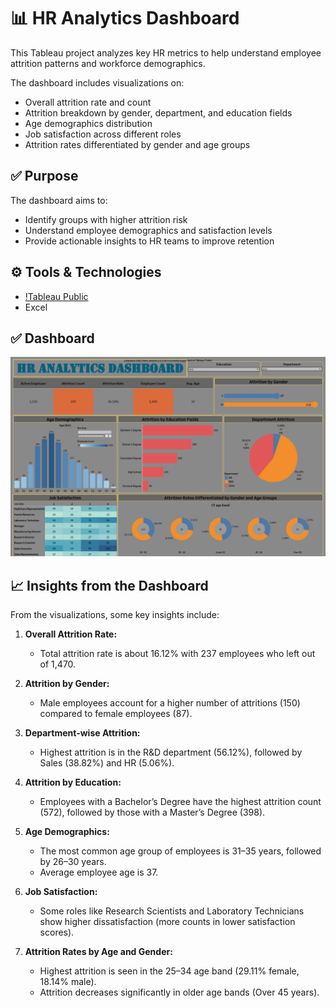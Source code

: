 # 📊 HR Analytics Dashboard

This Tableau project analyzes key HR metrics to help understand employee attrition patterns and workforce demographics.

The dashboard includes visualizations on:

* Overall attrition rate and count
* Attrition breakdown by gender, department, and education fields
* Age demographics distribution
* Job satisfaction across different roles
* Attrition rates differentiated by gender and age groups

## ✅ Purpose

The dashboard aims to:

* Identify groups with higher attrition risk
* Understand employee demographics and satisfaction levels
* Provide actionable insights to HR teams to improve retention

## ⚙ Tools & Technologies

* [!Tableau Public](https://public.tableau.com/app/profile/komal.gupta7818/viz/HRAnalyticsDashboard_17514381553940/Dashboard1)
* Excel

## ✅ Dashboard
![HR Analytics Dashboard](Dashboard.png)

## 📈 Insights from the Dashboard

From the visualizations, some key insights include:

1. **Overall Attrition Rate:**

   * Total attrition rate is about 16.12% with 237 employees who left out of 1,470.

2. **Attrition by Gender:**

   * Male employees account for a higher number of attritions (150) compared to female employees (87).

3. **Department-wise Attrition:**

   * Highest attrition is in the R&D department (56.12%), followed by Sales (38.82%) and HR (5.06%).

4. **Attrition by Education:**

   * Employees with a Bachelor’s Degree have the highest attrition count (572), followed by those with a Master’s Degree (398).

5. **Age Demographics:**

   * The most common age group of employees is 31–35 years, followed by 26–30 years.
   * Average employee age is 37.

6. **Job Satisfaction:**

   * Some roles like Research Scientists and Laboratory Technicians show higher dissatisfaction (more counts in lower satisfaction scores).

7. **Attrition Rates by Age and Gender:**

   * Highest attrition is seen in the 25–34 age band (29.11% female, 18.14% male).
   * Attrition decreases significantly in older age bands (Over 45 years).

